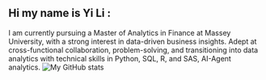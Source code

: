 ## Hi my name is Yi Li : 
I am currently pursuing a Master of Analytics in Finance at Massey University, with a strong interest in data-driven business insights. Adept at cross-functional collaboration, problem-solving, and transitioning into data analytics with technical skills in Python, SQL, R, and SAS, AI-Agent analytics.
![My GitHub stats](https://github-readme-stats.vercel.app/api?username=lilyokyoung&show_icons=true)

<!--
**lilyokyoung/lilyokyoung** is a ✨ _special_ ✨ repository because its `README.md` (this file) appears on your GitHub profile.

Here are some ideas to get you started:

- 🔭 I’m currently working on ...
- 🌱 I’m currently learning ...
- 👯 I’m looking to collaborate on ...
- 🤔 I’m looking for help with ...
- 💬 Ask me about ...
- 📫 How to reach me: ...
- 😄 Pronouns: ...
- ⚡ Fun fact: ...
-->
